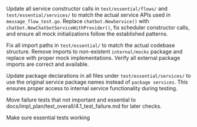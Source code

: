 
Update all service constructor calls in `test/essential/flows/` and `test/essential/services/` to match the actual service APIs used in `message_flow_test.go`. Replace `chatbot.NewService()` with `chatbot.NewChatbotServiceWithProvider()`, fix scheduler constructor calls, and ensure all mock initializations follow the established patterns.

Fix all import paths in `test/essential/` to match the actual codebase structure. Remove imports to non-existent `internal/mocks` package and replace with proper mock implementations. Verify all external package imports are correct and available.

Update package declarations in all files under `test/essential/services/` to use the original service package names instead of `package services`. This ensures proper access to internal service functionality during testing.

Move failure tests that not important and essential to docs/impl_plan/test_overall/4.1_test_failure.md for later checks.

Make sure essential tests working